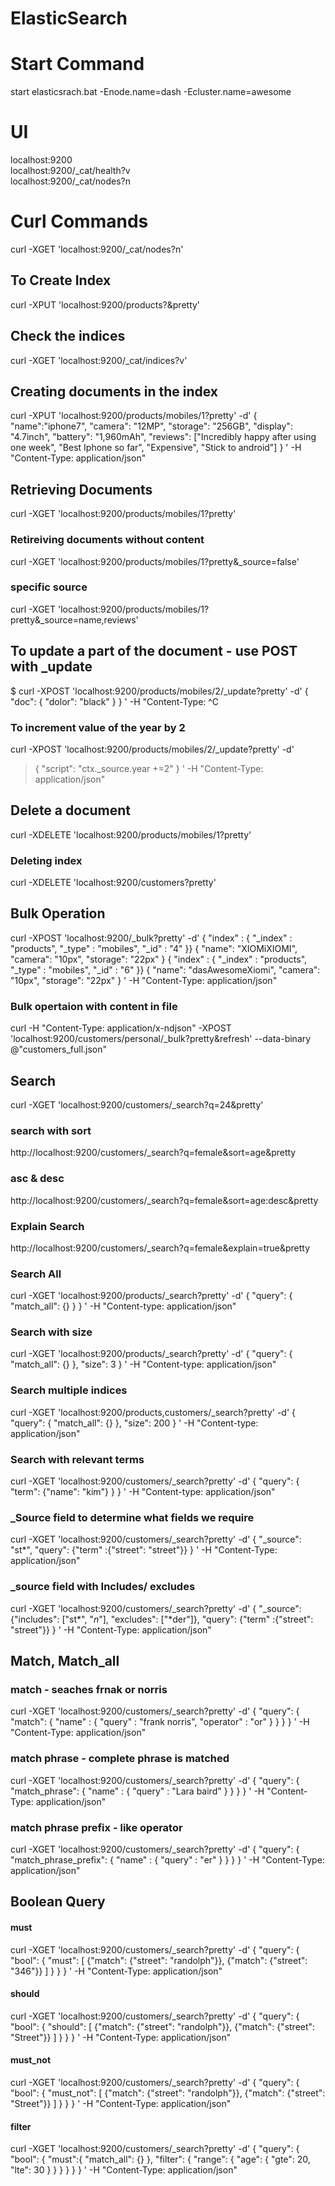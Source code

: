 # ElasticSearch

# Start Command
start elasticsrach.bat -Enode.name=dash -Ecluster.name=awesome

# UI
localhost:9200
<br/>
localhost:9200/_cat/health?v
<br/>
localhost:9200/_cat/nodes?n

# Curl Commands
curl -XGET 'localhost:9200/_cat/nodes?n'
## To Create Index
curl -XPUT 'localhost:9200/products?&pretty'

## Check the indices
curl -XGET 'localhost:9200/_cat/indices?v'

## Creating documents in the index
curl -XPUT 'localhost:9200/products/mobiles/1?pretty' -d'
{
"name":"iphone7",
"camera": "12MP",
"storage": "256GB",
"display": "4.7inch",
"battery": "1,960mAh",
"reviews": ["Incredibly happy after using one week", "Best Iphone so far", "Expensive", "Stick to android"]
}
' -H "Content-Type: application/json"

## Retrieving Documents
curl -XGET 'localhost:9200/products/mobiles/1?pretty'

### Retireiving documents without content
curl -XGET 'localhost:9200/products/mobiles/1?pretty&_source=false'

### specific source
curl -XGET 'localhost:9200/products/mobiles/1?pretty&_source=name,reviews'

## To update a part of the document - use POST with _update

$ curl -XPOST 'localhost:9200/products/mobiles/2/_update?pretty' -d'
{
"doc": {
"dolor": "black"
}
}
' -H "Content-Type: ^C

### To increment value of the year by 2

curl -XPOST 'localhost:9200/products/mobiles/2/_update?pretty' -d'
> {
> "script": "ctx._source.year +=2"
> }
> ' -H "Content-Type: application/json"

## Delete a document

curl -XDELETE 'localhost:9200/products/mobiles/1?pretty'

### Deleting index

curl -XDELETE 'localhost:9200/customers?pretty'

## Bulk Operation 

curl -XPOST 'localhost:9200/_bulk?pretty' -d'
{ "index" : { "_index" : "products", "_type" : "mobiles", "_id" : "4" }}
{ "name": "XIOMiXIOMI", "camera": "10px", "storage": "22px" }
{ "index" : { "_index" : "products", "_type" : "mobiles", "_id" : "6" }}
{ "name": "dasAwesomeXiomi", "camera": "10px", "storage": "22px" }
' -H "Content-Type: application/json"

### Bulk opertaion with content in file

curl -H "Content-Type: application/x-ndjson" -XPOST 'localhost:9200/customers/personal/_bulk?pretty&refresh' --data-binary @"customers_full.json"

## Search

curl -XGET 'localhost:9200/customers/_search?q=24&pretty'

### search with sort
http://localhost:9200/customers/_search?q=female&sort=age&pretty

### asc & desc
http://localhost:9200/customers/_search?q=female&sort=age:desc&pretty 

### Explain Search
http://localhost:9200/customers/_search?q=female&explain=true&pretty

### Search All
curl -XGET 'localhost:9200/products/_search?pretty' -d'
{
"query": { "match_all": {} }
}
' -H "Content-type: application/json"

### Search with size
curl -XGET 'localhost:9200/products/_search?pretty' -d'
{
"query": { "match_all": {} }, "size": 3
}
' -H "Content-type: application/json"

### Search multiple indices
curl -XGET 'localhost:9200/products,customers/_search?pretty' -d'
{
"query": { "match_all": {} }, "size": 200
}
' -H "Content-type: application/json"

### Search with relevant terms
curl -XGET 'localhost:9200/customers/_search?pretty' -d'
{
"query": { "term": {"name": "kim"} }
}
' -H "Content-type: application/json"

### _Source field to determine what fields we require

 curl -XGET 'localhost:9200/customers/_search?pretty' -d'
{
"_source": "st*",
"query": {"term" :{"street": "street"}}
}
' -H "Content-Type: application/json"

### _source field with Includes/ excludes

curl -XGET 'localhost:9200/customers/_search?pretty' -d'
{
"_source": {"includes": ["st*", "*n*"], "excludes": ["*der"]},
"query": {"term" :{"street": "street"}}
}
' -H "Content-Type: application/json"

## Match, Match_all

### match - seaches frnak or norris

curl -XGET 'localhost:9200/customers/_search?pretty' -d'
{
"query": {
"match": {
"name" : {
"query" : "frank norris",
"operator" : "or"
}
}
}
}
' -H "Content-Type: application/json"

### match phrase - complete phrase is matched
curl -XGET 'localhost:9200/customers/_search?pretty' -d'
{
"query": {
"match_phrase": {
"name" : {
"query" : "Lara baird"
}
}
}
}
' -H "Content-Type: application/json"

### match phrase prefix - like operator

curl -XGET 'localhost:9200/customers/_search?pretty' -d'
{
"query": {
"match_phrase_prefix": {
"name" : {
"query" : "er"
}
}
}
}
' -H "Content-Type: application/json"

## Boolean Query

#### must

curl -XGET 'localhost:9200/customers/_search?pretty' -d'
{
"query": {
"bool": {
"must": [
{"match": {"street": "randolph"}},
{"match": {"street": "346"}}
]
}
}
}
' -H "Content-Type: application/json"
#### should

curl -XGET 'localhost:9200/customers/_search?pretty' -d'
{
"query": {
"bool": {
"should": [
{"match": {"street": "randolph"}},
{"match": {"street": "Street"}}
]
}
}
}
' -H "Content-Type: application/json"
#### must_not

curl -XGET 'localhost:9200/customers/_search?pretty' -d'
{
"query": {
"bool": {
"must_not": [
{"match": {"street": "randolph"}},
{"match": {"street": "Street"}}
]
}
}
}
' -H "Content-Type: application/json"

#### filter

curl -XGET 'localhost:9200/customers/_search?pretty' -d'
{
"query": {
"bool": {
"must":{ "match_all": {} },
"filter": {
"range": {
"age": {
"gte": 20,
"lte": 30
}
}
}
}
}
}
' -H "Content-Type: application/json"


